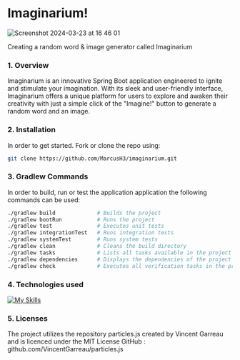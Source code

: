 # Imaginarium!

![Screenshot 2024-03-23 at 16 46 01](https://github.com/MarcusH3/imaginarium/assets/78554363/c5fc033c-2057-418d-8f7b-fd045b40a729)

Creating a random word & image generator called Imaginarium


### 1. Overview
Imaginarium is an innovative Spring Boot application engineered to ignite and stimulate your imagination. 
With its sleek and user-friendly interface, Imaginarium offers a unique platform for users to explore and 
awaken their creativity with just a simple click of the "Imagine!" button to generate a random word and an image.

### 2. Installation
In order to get started. Fork or clone the repo using: 
```bash    
git clone https://github.com/MarcusH3/imaginarium.git
```

### 3. Gradlew Commands
In order to build, run or test the application application the following commands can be used:

```bash
./gradlew build             # Builds the project
./gradlew bootRun           # Runs the project 
./gradlew test              # Executes unit tests
./gradlew integrationTest   # Runs integration tests
./gradlew systemTest        # Runs system tests
./gradlew clean             # Cleans the build directory
./gradlew tasks             # Lists all tasks available in the project
./gradlew dependencies      # Displays the dependencies of the project
./gradlew check             # Executes all verification tasks in the project
```


### 4. Technologies used
[![My Skills](https://skillicons.dev/icons?i=java,docker,html,css,js,spring,gradle)](https://skillicons.dev)

### 5. Licenses
The project utilizes the repository particles.js created by Vincent Garreau and is licenced under the MIT License
GitHub : github.com/VincentGarreau/particles.js
